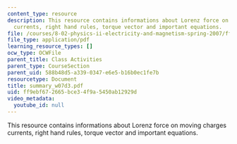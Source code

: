 ```yaml
---
content_type: resource
description: This resource contains informations about Lorenz force on moving charges
  currents, right hand rules, torque vector and important equations.
file: /courses/8-02-physics-ii-electricity-and-magnetism-spring-2007/ff9ebf672665bce34f9a5450ab12929d_summary_w07d3.pdf
file_type: application/pdf
learning_resource_types: []
ocw_type: OCWFile
parent_title: Class Activities
parent_type: CourseSection
parent_uid: 588b48d5-a339-0347-e6e5-b16b0ec1fe7b
resourcetype: Document
title: summary_w07d3.pdf
uid: ff9ebf67-2665-bce3-4f9a-5450ab12929d
video_metadata:
  youtube_id: null
---
```

This resource contains informations about Lorenz force on moving charges currents, right hand rules, torque vector and important equations.

